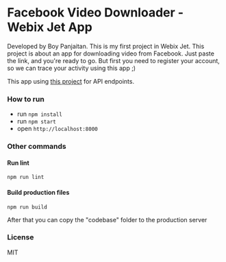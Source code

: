 Facebook Video Downloader - Webix Jet App
===================

Developed by Boy Panjaitan. This is my first project in Webix Jet.
This project is about an app for downloading video from Facebook.
Just paste the link, and you're ready to go. But first you need to register
your account, so we can trace your activity using this app ;)

This app using [this project](https://github.com/boypanjaitan16/webix-ep) for API endpoints.

### How to run

- run ```npm install```
- run ```npm start```
- open ```http://localhost:8000```


### Other commands

#### Run lint

```
npm run lint
```

#### Build production files

```
npm run build
```

After that you can copy the "codebase" folder to the production server


### License

MIT
